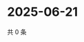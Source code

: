 # 2025-06-21

共 0 条

<!-- BEGIN ZHIHUVIDEO -->
<!-- 最后更新时间 Sat Jun 21 2025 02:15:39 GMT+0800 (China Standard Time) -->

<!-- END ZHIHUVIDEO -->

